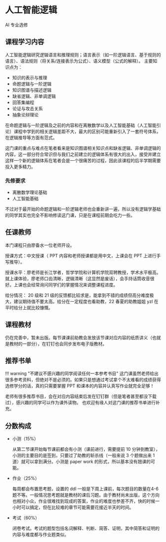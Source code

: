 # 人工智能逻辑 
<div class="badges">
    <span class="badge ai-badge">AI 专业选修</span>
</div>

## 课程学习内容
人工智能逻辑研究逻辑语言和推理规则；语言表示（如一阶逻辑语言、基于规则的语言）、语法规则（将关系/连接表示为公式）、语义模型（公式的解释）。
主要知识点为：

- 知识的表示与推理
- 命题逻辑与一阶逻辑
- 知识图谱与描述逻辑
- 缺省逻辑、非单调逻辑
- 回答集编程
- 论证与攻击关系
- 抽象论辩理论

在命题逻辑与一阶逻辑及之前的内容和在离散数学以及人工智能基础（人工智能引论）课程中学到的相关逻辑差距不大，最大的区别可能重新引入了一套符号体系，在逻辑推导等方面有范式。

这门课的重点与难点在笔者看来是知识图谱相关知识点和缺省逻辑、非单调逻辑的内容，这一部分符合常识但与我们之前建立的逻辑体系有很大的出入，接受并建立这样一个新的逻辑体系在笔者会是一个很痛苦的过程，因此该课程的后半学期需要投入更多精力。

### 先修要求

- 离散数学理论基础
- 人工智能基础

不过对于最开始的命题逻辑和一阶逻辑老师也会重新讲一遍，所以没有逻辑学基础的同学其实也完全不影响修读这门课，只是在课程前期会吃力一些。


## 任课教师
本门课程只由廖备水一位老师开设。

授课方式：中文授课（ PPT 内容和老师授课都是用中文，上课会在 PPT 上进行手写推导）。

授课水平：廖老师是长江学者，哲学学院和计算机学院双聘教授，学术水平极高。就上课体验，廖老师口齿清晰，逻辑清晰（这显然是废话），会手持话筒收音很好。上课也会经常询问同学们的掌握情况来调整课程进度。

给分情况： 20 级和 21 级的反馈都比较求是，能拿到不错的成绩但高分难度极大，建议期待值不要太高。给分在一定程度也看助教，22 春夏的助教姐姐 yzl 在平时给分上就比较慷慨。


## 课程教材

仍在完善中，暂未出版。每节课课前助教会发放该节课对应内容的纸质讲义（也就是教材的一部分），在钉钉也会同步发布电子版教材。

## 推荐书单

!!! warning "不建议不感兴趣的同学阅读任何一本参考书目"
    这门课虽然老师给出很多参考资料，但绝对不是必须的。如果只是想通过考试拿个不太难看的成绩获得选修学分的话，真的只需要掌握 PPT 和课本的内容并认真写作业就完全足够！

老师有很多推荐书目，会在对应内容结束后发在钉钉群（但是笔者甚至都没下载过），感兴趣的同学可以作为课外读物。
也欢迎有缘人对这门课的推荐书单进行补充。

## 分数构成

* 小测（15%）

    从第二节课开始每节课前都会有小测（课前进行，需要提前 10 分钟到教室），小测的主要目的是签到，只要过了助教的斩杀线（一般来说 3 个题做出来 1 道）就可以拿到满分。小测是 paper work 的形式，所以基本没有翘课的可能。

* 作业（25%）

    每周都会布置思考题，设置的 ddl 一般是下周上课前，每次题目的数量在4-6题不等。一般情况思考题就是教材的课后习题。由于教材尚未出版，这个方向也相对小众，作业很难找到现成的答案，作业的难度也参差不齐，快的时候一小时可以搞定，但在比较难的章节可能需要花接近半天的时间。

* 考试（60%）

    闭卷考试。考试的题型包括名词解释、判断、简答、证明，其中简答和证明的内容与难度都与作业题类似。

